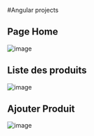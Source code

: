 #Angular projects
## Page Home
![image](https://github.com/MarouaneRachidi2000/Projet_angular/assets/133511660/dce97d20-0dee-422e-88ca-2e21f5536654)
## Liste des produits
![image](https://github.com/MarouaneRachidi2000/Projet_angular/assets/133511660/5f884824-1ed7-4737-be83-34abfc1e58d5)
## Ajouter Produit
![image](https://github.com/MarouaneRachidi2000/Projet_angular/assets/133511660/366c17aa-bddf-43d8-beb9-f7ee59964641)

